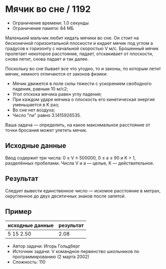 # Мячик во сне / 1192

* Ограничение времени: 1.0 секунды
* Ограничение памяти: 64 МБ

Маленький мальчик любит кидать мячики во сне. Он стоит на бесконечной горизонтальной плоскости и кидает мячик под углом a градусов к горизонту с начальной скоростью V м/с. Брошенный мячик пролетает некоторое расстояние, падает, отскакивает от плоскости, снова летит, снова падает и так далее.

Поскольку во сне бывает все что угодно, то и законы, по которым летит мячик, немного отличаются от законов физики:

* Мячик движется в поле силы тяжести с ускорением свободного падения, равным 10 м/с2;
* Угол отскока мячика равен углу падения;
* При каждом ударе мячика о плоскость его кинетическая энергия уменьшается в K раз;
* Во сне нет воздуха;
* Число "пи" равно 3.1415926535.

Ваша задача — определить, на какое максимальное расстояние от точки бросания может улететь мячик.

## Исходные данные

Ввод содержит три числа: 0 ≤ V ≤ 500000, 0 ≤ a ≤ 90 и K > 1, разделённых пробелами. Числа V и a — целые, K — действительное.

## Результат

Следует вывести единственное число — искомое расстояние в метрах, округленное до двух десятичных знаков после запятой.

## Пример

| исходные данные | результат |
| --------------- | --------- |
| 5 15 2.50               | 2.08         |

* Автор задачи: Игорь Гольдберг
* Источник задачи: V командное первенство школьников по программированию (2 марта 2002)
* Сложность: 110
